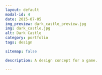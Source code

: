 ```yaml
---
layout: default
modal-id: 4
date: 2015-07-05
img_preview: dark_castle_preview.jpg
img: dark_castle.jpg
alt: Dark Castle
category: portfolio
tags: design

sitemap: false

description: A design concept for a game.

---
```

